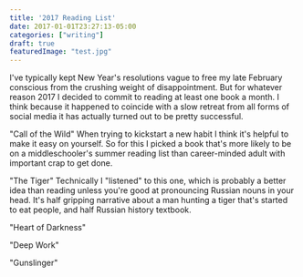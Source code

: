 ```yaml
---
title: '2017 Reading List'
date: 2017-01-01T23:27:13-05:00
categories: ["writing"]
draft: true
featuredImage: "test.jpg"
---
```


I've typically kept New Year's resolutions vague to free my late February conscious from the crushing weight of disappointment. But for whatever reason 2017 I decided to commit to reading at least one book a month. I think because it happened to coincide with a slow retreat from all forms of social media it has actually turned out to be pretty successful.

"Call of the Wild"
When trying to kickstart a new habit I think it's helpful to make it easy on yourself. So for this I picked a book that's more likely to be on a middleschooler's summer reading list than career-minded adult with important crap to get done.

"The Tiger"
Technically I "listened" to this one, which is probably a better idea than reading unless you're good at pronouncing Russian nouns in your head. It's half gripping narrative about a man hunting a tiger that's started to eat people, and half Russian history textbook.

"Heart of Darkness"

"Deep Work"

"Gunslinger"
